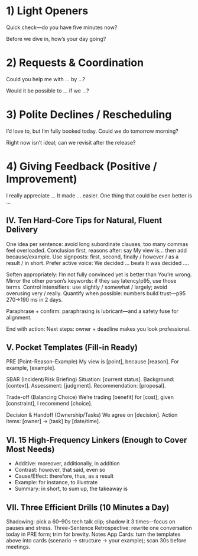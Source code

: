 # 1) Light Openers

Quick check—do you have five minutes now?

Before we dive in, how’s your day going?

# 2) Requests & Coordination

Could you help me with … by …?

Would it be possible to … if we …?

# 3) Polite Declines / Rescheduling

I’d love to, but I’m fully booked today. Could we do tomorrow morning?

Right now isn’t ideal; can we revisit after the release?

# 4) Giving Feedback (Positive / Improvement)

I really appreciate … It made … easier.
One thing that could be even better is …

## IV. Ten Hard-Core Tips for Natural, Fluent Delivery

One idea per sentence: avoid long subordinate clauses; too many commas feel overloaded.
Conclusion first, reasons after: say My view is… then add because/example.
Use signposts: first, second, finally / however / as a result / in short.
Prefer active voice: We decided … beats It was decided ….

Soften appropriately: I’m not fully convinced yet is better than You’re wrong.
Mirror the other person’s keywords: if they say latency/p95, use those terms.
Control intensifiers: use slightly / somewhat / largely; avoid overusing very / really.
Quantify when possible: numbers build trust—p95 270→190 ms in 2 days.

Paraphrase + confirm: paraphrasing is lubricant—and a safety fuse for alignment.

End with action: Next steps: owner + deadline makes you look professional.

## V. Pocket Templates (Fill-in Ready)

PRE (Point–Reason–Example)
My view is [point], because [reason]. For example, [example].

SBAR (Incident/Risk Briefing)
Situation: [current status]. Background: [context]. Assessment: [judgment]. Recommendation: [proposal].

Trade-off (Balancing Choice)
We’re trading [benefit] for [cost]; given [constraint], I recommend [choice].

Decision & Handoff (Ownership/Tasks)
We agree on [decision]. Action items: [owner] → [task] by [date/time].

## VI. 15 High-Frequency Linkers (Enough to Cover Most Needs)

- Additive: moreover, additionally, in addition
- Contrast: however, that said, even so
- Cause/Effect: therefore, thus, as a result
- Example: for instance, to illustrate
- Summary: in short, to sum up, the takeaway is

## VII. Three Efficient Drills (10 Minutes a Day)

Shadowing: pick a 60–90s tech talk clip; shadow it 3 times—focus on pauses and stress.
Three-Sentence Retrospective: rewrite one conversation today in PRE form; trim for brevity.
Notes App Cards: turn the templates above into cards (scenario → structure → your example); scan 30s before meetings.
